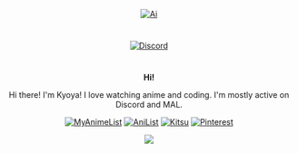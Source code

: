
<div align="center">

<!--
[![Discord Server](https://discordapp.com/api/guilds/1020705385411264525/embed.png)](https://kyoya.ga/discord)
-->

[![Ai](https://us-east-1.tixte.net/uploads/kyoya.discowd.com/Ai.png)](https://kyoya.ga/)
#
  <a href="https://discord.com/users/468509605828493322" target="_blank"><img align="center" alt="Discord"
        src="https://lanyard.cnrad.dev/api/468509605828493322?bg=141321&borderRadius=8px&hideDiscrim=true" /></a>
#
 **__Hi!__**
<p> Hi there! I'm Kyoya! I love watching anime and coding.
I'm mostly active on Discord and MAL.
</p>

[![MyAnimeList](https://img.shields.io/static/v1?label=&message=KyoyaTempest&color=2E51A2&logo=myanimelist&logoColor=white)](https://kyoya.ga/mal)
[![AniList](https://img.shields.io/static/v1?label=&message=kyoyacchi&color=02A9FF&logo=anilist&logoColor=white)](https://anilist.co/user/kyoyacchi/)
[![Kitsu](https://img.shields.io/static/v1?label=&message=kyoyacchi&color=FD755C&logo=kitsu&logoColor=white)](https://kitsu.io/users/kyoyacchi)
[![Pinterest](https://img.shields.io/static/v1?label=&message=kyoyacchi&color=red&logo=pinterest&logoColor=white)](https://pinterest.com/kyoyacchi/)


![](https://komarev.com/ghpvc/?username=kyoyacchi&color=d93a7c)
</div>
